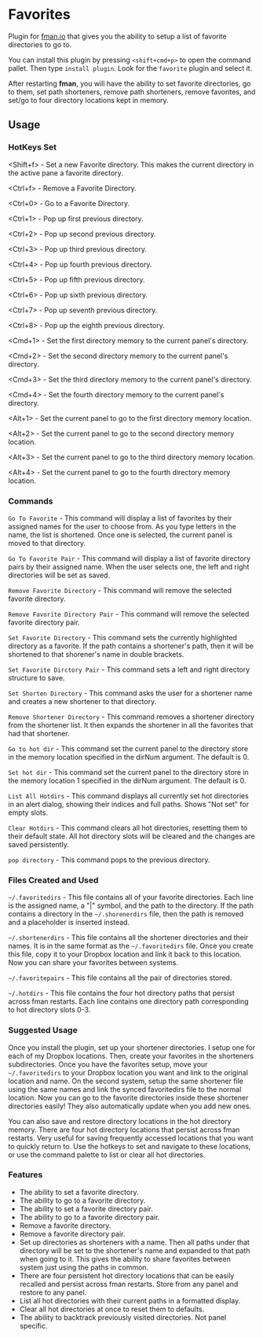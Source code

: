 # Favorites

Plugin for [fman.io](https://fman.io) that gives you the ability to setup a list of favorite directories to go to.

You can install this plugin by pressing `<shift+cmd+p>` to open the command pallet. Then type `install plugin`. Look for the `favorite` plugin and select it.

After restarting **fman**, you will have the ability to set favorite directories, go to them, set path shorteners, remove path shorteners, remove favorites, and set/go to four directory locations kept in memory.

## Usage

### HotKeys Set

<Shift+f> - Set a new Favorite directory. This makes the current directory in the active pane a favorite directory.

<Ctrl+f> - Remove a Favorite Directory.

<Ctrl+0> - Go to a Favorite Directory.

<Ctrl+1> - Pop up first previous directory.

<Ctrl+2> - Pop up second previous directory.

<Ctrl+3> - Pop up third previous directory.

<Ctrl+4> - Pop up fourth previous directory.

<Ctrl+5> - Pop up fifth previous directory.

<Ctrl+6> - Pop up sixth previous directory.

<Ctrl+7> - Pop up seventh previous directory.

<Ctrl+8> - Pop up the eighth previous directory.

<Cmd+1> - Set the first directory memory to the current panel's directory.

<Cmd+2> - Set the second directory memory to the current panel's directory.

<Cmd+3> - Set the third directory memory to the current panel's directory.

<Cmd+4> - Set the fourth directory memory to the current panel's directory.

<Alt+1> - Set the current panel to go to the first directory memory location.

<Alt+2> - Set the current panel to go to the second directory memory location.

<Alt+3> - Set the current panel to go to the third directory memory location.

<Alt+4> - Set the current panel to go to the fourth directory memory location.

### Commands

`Go To Favorite` - This command will display a list of favorites by their assigned names for the user to choose from. As you type letters in the name, the list is shortened. Once one is selected, the current panel is moved to that directory.

`Go To Favorite Pair` - This command will display a list of favorite directory pairs by their assigned name. When the user selects one, the left and right directories will be set as saved.

`Remove Favorite Directory` - This command will remove the selected favorite directory.

`Remove Favorite Directory Pair` - This command will remove the selected favorite directory pair.

`Set Favorite Directory` - This command sets the currently highlighted directory as a favorite. If the path contains a shortener's path, then it will be shortened to that shorener's name in double brackets.

`Set Favorite Dirctory Pair` - This command sets a left and right directory structure to save.

`Set Shorten Directory` - This command asks the user for a shortener name and creates a new shortener to that directory.

`Remove Shortener Directory` - This command removes a shortener directory from the shortener list. It then expands the shortener in all the favorites that had that shortener.

`Go to hot dir` - This command set the current panel to the directory store in the memory location specified in the dirNum argument. The default is 0.

`Set hot dir` - This command set the current panel to the directory store in the memory location 1 specified in the dirNum argument. The default is 0.

`List All Hotdirs` - This command displays all currently set hot directories in an alert dialog, showing their indices and full paths. Shows "Not set" for empty slots.

`Clear Hotdirs` - This command clears all hot directories, resetting them to their default state. All hot directory slots will be cleared and the changes are saved persistently.

`pop directory` - This command pops to the previous directory.

### Files Created and Used

`~/.favoritedirs` - This file contains all of your favorite directories. Each line is the assigned name, a "|" symbol, and the path to the directory. If the path contains a directory in the `~/.shorenerdirs` file, then the path is removed and a placeholder is inserted instead.

`~/.shortenerdirs` - This file contains all the shortener directories and their names. It is in the same format as the `~/.favoritedirs` file. Once you create this file, copy it to your Dropbox location and link it back to this location. Now you can share your favorites between systems.

`~/.favoritepairs` - This file contains all the pair of directories stored.

`~/.hotdirs` - This file contains the four hot directory paths that persist across fman restarts. Each line contains one directory path corresponding to hot directory slots 0-3.

### Suggested Usage

Once you install the plugin, set up your shortener directories. I setup one for each of my Dropbox locations. Then, create your favorites in the shorteners subdirectories. Once you have the favorites setup, move your `~/.favoritedirs` to your Dropbox location you want and link to the original location and name. On the second system, setup the same shortener file using the same names and link the synced favoritedirs file to the normal location. Now you can go to the favorite directories inside these shortener directories easily! They also automatically update when you add new ones.

You can also save and restore directory locations in the hot directory memory. There are four hot directory locations that persist across fman restarts. Very useful for saving frequently accessed locations that you want to quickly return to. Use the hotkeys to set and navigate to these locations, or use the command palette to list or clear all hot directories.

### Features

- The ability to set a favorite directory.
- The ability to go to a favorite directory.
- The ability to set a favorite directory pair.
- The ability to go to a favorite directory pair.
- Remove a favorite directory.
- Remove a favorite directory pair.
- Set up directories as shorteners with a name. Then all paths under that directory will be set to the shortener's name and expanded to that path when going to it. This gives the ability to share favorites between system just using the paths in common.
- There are four persistent hot directory locations that can be easily recalled and persist across fman restarts. Store from any panel and restore to any panel.
- List all hot directories with their current paths in a formatted display.
- Clear all hot directories at once to reset them to defaults.
- The ability to backtrack previously visited directories. Not panel specific.
